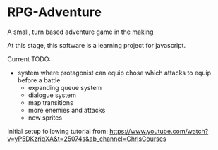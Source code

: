 # RPG-Adventure
A small, turn based adventure game in the making

At this stage, this software is a learning project for javascript. 

Current TODO:
- system where protagonist can equip chose which attacks to equip before a battle
  - expanding queue system 
  - dialogue system
  - map transitions
  - more enemies and attacks
  - new sprites

Initial setup following tutorial from:
https://www.youtube.com/watch?v=yP5DKzriqXA&t=25074s&ab_channel=ChrisCourses 
